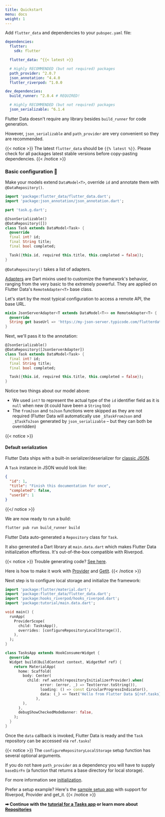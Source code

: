 ```yaml
---
title: Quickstart
menu: docs
weight: 1
---
```


Add `flutter_data` and dependencies to your `pubspec.yaml` file:

```yaml {hl_lines=[5 13]}
dependencies:
  flutter:
    sdk: flutter

  flutter_data: ^{{< latest >}}

  # Highly RECOMMENDED (but not required) packages
  path_provider: ^2.0.7
  json_annotation: ^4.4.0
  flutter_riverpod: ^1.0.0

dev_dependencies:
  build_runner: ^2.0.4 # REQUIRED!

  # Highly RECOMMENDED (but not required) packages
  json_serializable: ^6.1.4
```

Flutter Data doesn't require any library besides `build_runner` for code generation.

However, `json_serializable` and `path_provider` are very convenient so they are recommended.

{{< notice >}}
The latest `flutter_data` should be `{{% latest %}}`. Please check for all packages latest stable versions before copy-pasting dependencies.
{{< /notice >}}

### Basic configuration 🔧

Make your models extend `DataModel<T>`, override `id` and annotate them with `@DataRepository()`.

```dart {hl_lines=[7 8]}
import 'package:flutter_data/flutter_data.dart';
import 'package:json_annotation/json_annotation.dart';

part 'task.g.dart';

@JsonSerializable()
@DataRepository([])
class Task extends DataModel<Task> {
  @override
  final int? id;
  final String title;
  final bool completed;

  Task({this.id, required this.title, this.completed = false});
}
```

`@DataRepository()` takes a list of adapters.

[Adapters](/docs/adapters) are Dart mixins used to customize the framework's behavior, ranging from the very basic to the extremely powerful. They are applied on Flutter Data's `RemoteAdapter<T>` base class.

Let's start by the most typical configuration to access a remote API, the base URL.

```dart
mixin JsonServerAdapter<T extends DataModel<T>> on RemoteAdapter<T> {
  @override
  String get baseUrl => 'https://my-json-server.typicode.com/flutterdata/demo/';
}
```

Next, we'll pass it to the annotation:

```dart {hl_lines=[2]}
@JsonSerializable()
@DataRepository([JsonServerAdapter])
class Task extends DataModel<Task> {
  final int? id;
  final String title;
  final bool completed;

  Task({this.id, required this.title, this.completed = false});
}
```

Notice two things about our model above:

- We used `int?` to represent the actual type of the `id` identifier field as it is `null` when new (it could have been a `String` too)
- The `fromJson` and `toJson` functions were skipped as they are not required (Flutter Data will automatically use `_$TaskFromJson` and `_$TaskToJson` generated by `json_serializable` – but they can both be overridden)

{{< notice >}}

#### Default serialization

Flutter Data ships with a built-in serializer/deserializer for [classic JSON](https://api.rubyonrails.org/classes/ActiveModel/Serializers/JSON.html).

A `Task` instance in JSON would look like:

```json
{
  "id": 1,
  "title": "Finish this documentation for once",
  "completed": false,
  "userId": 1
}
```

{{</ notice >}}

We are now ready to run a build:

```bash
flutter pub run build_runner build
```

Flutter Data auto-generated a `Repository` class for `Task`.

It also generated a Dart library at `main.data.dart` which makes Flutter Data initialization effortless. It's out-of-the-box compatible with Riverpod.

{{< notice >}}
Trouble generating code? [See here](/docs/faq/#errors-generating-code).

Here is how to make it work with [Provider](/docs/faq/#configure-for-provider) and [GetIt](/docs/faq/#configure-for-getit).
{{< /notice >}}

Next step is to configure local storage and initialize the framework:

```dart {hl_lines=[2 3 4 10 "21-25"]}
import 'package:flutter/material.dart';
import 'package:flutter_data/flutter_data.dart';
import 'package:hooks_riverpod/hooks_riverpod.dart';
import 'package:tutorial/main.data.dart';

void main() {
  runApp(
    ProviderScope(
      child: TasksApp(),
      overrides: [configureRepositoryLocalStorage()],
    ),
  );
}

class TasksApp extends HookConsumerWidget {
  @override
  Widget build(BuildContext context, WidgetRef ref) {
    return MaterialApp(
      home: Scaffold(
        body: Center(
          child: ref.watch(repositoryInitializerProvider).when(
                error: (error, _) => Text(error.toString()),
                loading: () => const CircularProgressIndicator(),
                data: (_) => Text('Hello from Flutter Data ${ref.tasks}!'),
              ),
        ),
      ),
      debugShowCheckedModeBanner: false,
    );
  }
}
```

Once the `data` callback is invoked, Flutter Data is ready and the `Task` repository can be accessed via `ref.tasks`!

{{< notice >}}
The `configureRepositoryLocalStorage` setup function has several optional arguments.

If you do not have `path_provider` as a dependency you will have to supply `baseDirFn` (a function that returns a base directory for local storage).

For more information see [initialization](/docs/initialization).

Prefer a setup example? Here's the [sample setup app](https://github.com/flutterdata/flutter_data_setup_app) with support for Riverpod, Provider and get_it.
{{< /notice >}}

<strong class="bigger">➡ Continue with the [tutorial for a Tasks app](/tutorial) or learn more about [Repositories](/docs/repositories)</strong>
